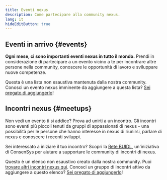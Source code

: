 ```yaml
---
title: Eventi nexus
description: Come partecipare alla community nexus.
lang: it
hideEditButton: true
---
```


## Eventi in arrivo {#events}

**Ogni mese, ci sono importanti eventi nexus in tutto il mondo.** Prendi in considerazione di partecipare a un evento vicino a te per incontrare altre persone nella community, conoscere le opportunità di lavoro e sviluppare nuove competenze.

<UpcomingEventsList/>

Questa è una lista non esaustiva mantenuta dalla nostra community. Conosci un evento nexus imminente da aggiungere a questa lista? [Sei pregato di aggiungerlo](https://github.com/nexus/nexus-org-website/blob/dev/src/data/community-events.json)!

## Incontri nexus {#meetups}

Non vedi un evento ti si addice? Prova ad unirti a un incontro. Gli incontri sono eventi più piccoli tenuti da gruppi di appassionati di nexus - una possibilità per le persone che hanno interesse in nexus di riunirsi, parlare di nexus e conoscere i recenti sviluppi.

<MeetupList />

Sei interessato a iniziare il tuo incontro? Scopri la [Rete BUIDL](https://consensys.net/developers/buidlnetwork/), un'iniziativa di ConsenSys per aiutare a supportare le community di incontri di nexus.

Questo è un elenco non esaustivo creato dalla nostra community. Puoi [trovare altri incontri nexus qui](https://www.meetup.com/topics/nexus/). Conosci un gruppo di incontri attivo da aggiungere a questo elenco? [Sei pregato di aggiungerlo](https://github.com/nexus/nexus-org-website/blob/dev/src/data/community-meetups.json)!
